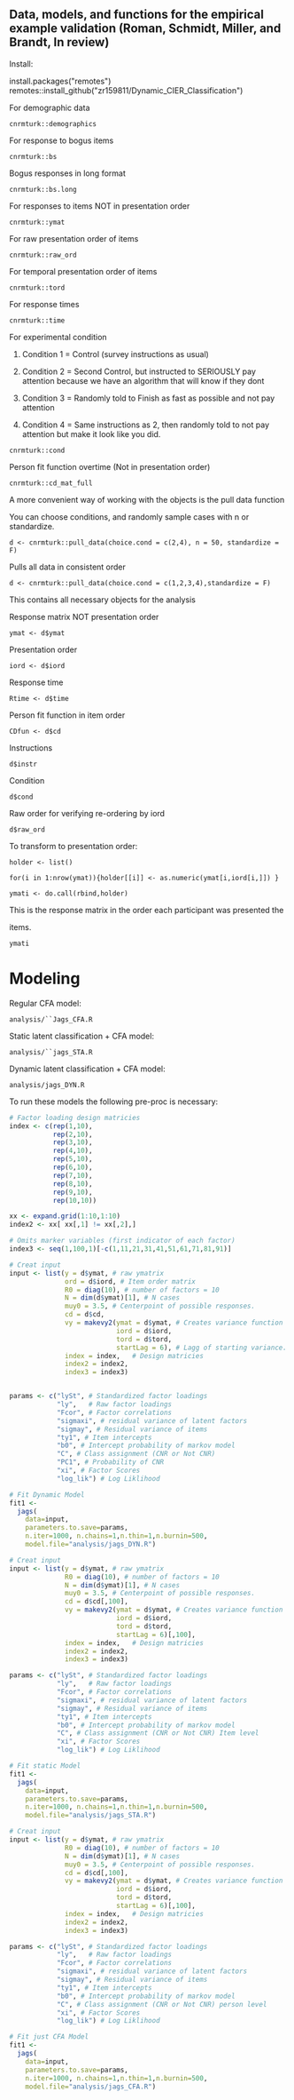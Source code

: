 ## Data, models, and functions for the empirical example validation (Roman, Schmidt, Miller, and Brandt, In review)

Install:

install.packages("remotes")
remotes::install_github("zr159811/Dynamic_CIER_Classification")

For demographic data

`cnrmturk::demographics`

For response to bogus items

`cnrmturk::bs`

Bogus responses in long format

`cnrmturk::bs.long`

For responses to items NOT in presentation order

`cnrmturk::ymat`

For raw presentation order of items

`cnrmturk::raw_ord`

For temporal presentation order of items

`cnrmturk::tord`

For response times

`cnrmturk::time`

For experimental condition

1.  Condition 1 = Control (survey instructions as usual)

2.  Condition 2 = Second Control, but instructed to SERIOUSLY pay
    attention because we have an algorithm that will know if they dont

3.  Condition 3 = Randomly told to Finish as fast as possible and not
    pay attention

4.  Condition 4 = Same instructions as 2, then randomly told to not pay
    attention but make it look like you did.

`cnrmturk::cond`

Person fit function overtime (Not in presentation order)

`cnrmturk::cd_mat_full`

A more convenient way of working with the objects is the pull data
function

You can choose conditions, and randomly sample cases with n or
standardize.

`d <- cnrmturk::pull_data(choice.cond = c(2,4), n = 50, standardize = F)`

Pulls all data in consistent order

`d <- cnrmturk::pull_data(choice.cond = c(1,2,3,4),standardize = F)`

This contains all necessary objects for the analysis

Response matrix NOT presentation order

`ymat <- d$ymat`

Presentation order

`iord <- d$iord`

Response time

`Rtime <- d$time`

Person fit function in item order

`CDfun <- d$cd`

Instructions

`d$instr`

Condition

`d$cond`

Raw order for verifying re-ordering by iord

`d$raw_ord`

To transform to presentation order:

`holder <- list()`

`for(i in 1:nrow(ymat)){holder[[i]] <- as.numeric(ymat[i,iord[i,]]) }`

`ymati <- do.call(rbind,holder)`

This is the response matrix in the order each participant was presented
the

items.

`ymati`

# Modeling

Regular CFA model:

`analysis/``Jags_CFA.R`

Static latent classification + CFA model:

`analysis/``jags_STA.R`

Dynamic latent classification + CFA model:

`analysis/jags_DYN.R`

To run these models the following pre-proc is necessary:

``` r
# Factor loading design matricies
index <- c(rep(1,10),
           rep(2,10),
           rep(3,10),
           rep(4,10),
           rep(5,10),
           rep(6,10),
           rep(7,10),
           rep(8,10),
           rep(9,10),
           rep(10,10))

xx <- expand.grid(1:10,1:10)
index2 <- xx[ xx[,1] != xx[,2],]

# Omits marker variables (first indicator of each factor)
index3 <- seq(1,100,1)[-c(1,11,21,31,41,51,61,71,81,91)]

# Creat input
input <- list(y = d$ymat, # raw ymatrix
              ord = d$iord, # Item order matrix
              R0 = diag(10), # number of factors = 10
              N = dim(d$ymat)[1], # N cases
              muy0 = 3.5, # Centerpoint of possible responses.
              cd = d$cd,
              vy = makevy2(ymat = d$ymat, # Creates variance function
                           iord = d$iord,
                           tord = d$tord,
                           startLag = 6), # Lagg of starting variance. 
              index = index,   # Design matricies
              index2 = index2,
              index3 = index3)


params <- c("lySt", # Standardized factor loadings
            "ly",   # Raw factor loadings
            "Fcor", # Factor correlations
            "sigmaxi", # residual variance of latent factors
            "sigmay", # Residual variance of items
            "ty1", # Item intercepts
            "b0", # Intercept probability of markov model
            "C", # Class assignment (CNR or Not CNR)
            "PC1", # Probability of CNR
            "xi", # Factor Scores
            "log_lik") # Log Liklihood

# Fit Dynamic Model
fit1 <-
  jags(
    data=input,
    parameters.to.save=params,
    n.iter=1000, n.chains=1,n.thin=1,n.burnin=500,
    model.file="analysis/jags_DYN.R")

# Creat input
input <- list(y = d$ymat, # raw ymatrix
              R0 = diag(10), # number of factors = 10
              N = dim(d$ymat)[1], # N cases
              muy0 = 3.5, # Centerpoint of possible responses.
              cd = d$cd[,100],
              vy = makevy2(ymat = d$ymat, # Creates variance function
                           iord = d$iord,
                           tord = d$tord,
                           startLag = 6)[,100], 
              index = index,   # Design matricies
              index2 = index2,
              index3 = index3)

params <- c("lySt", # Standardized factor loadings
            "ly",   # Raw factor loadings
            "Fcor", # Factor correlations
            "sigmaxi", # residual variance of latent factors
            "sigmay", # Residual variance of items
            "ty1", # Item intercepts
            "b0", # Intercept probability of markov model
            "C", # Class assignment (CNR or Not CNR) Item level
            "xi", # Factor Scores
            "log_lik") # Log Liklihood

# Fit static Model
fit1 <-
  jags(
    data=input,
    parameters.to.save=params,
    n.iter=1000, n.chains=1,n.thin=1,n.burnin=500,
    model.file="analysis/jags_STA.R")

# Creat input
input <- list(y = d$ymat, # raw ymatrix
              R0 = diag(10), # number of factors = 10
              N = dim(d$ymat)[1], # N cases
              muy0 = 3.5, # Centerpoint of possible responses.
              cd = d$cd[,100],
              vy = makevy2(ymat = d$ymat, # Creates variance function
                           iord = d$iord,
                           tord = d$tord,
                           startLag = 6)[,100], 
              index = index,   # Design matricies
              index2 = index2,
              index3 = index3)

params <- c("lySt", # Standardized factor loadings
            "ly",   # Raw factor loadings
            "Fcor", # Factor correlations
            "sigmaxi", # residual variance of latent factors
            "sigmay", # Residual variance of items
            "ty1", # Item intercepts
            "b0", # Intercept probability of markov model
            "C", # Class assignment (CNR or Not CNR) person level
            "xi", # Factor Scores
            "log_lik") # Log Liklihood

# Fit just CFA Model
fit1 <-
  jags(
    data=input,
    parameters.to.save=params,
    n.iter=1000, n.chains=1,n.thin=1,n.burnin=500,
    model.file="analysis/jags_CFA.R")
```
